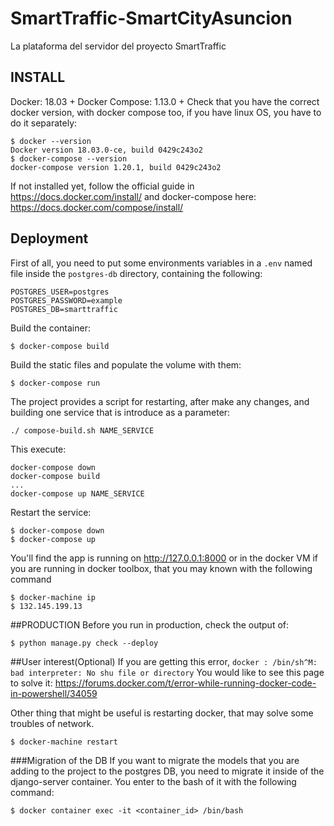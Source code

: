 # SmartTraffic-SmartCityAsuncion
La plataforma del servidor del proyecto SmartTraffic

## INSTALL
Docker: 18.03 +
Docker Compose: 1.13.0 +
Check that you have the correct docker version, with docker compose too,
if you have linux OS, you have to do it separately:
```
$ docker --version
Docker version 18.03.0-ce, build 0429c243o2
$ docker-compose --version
docker-compose version 1.20.1, build 0429c243o2
```

If not installed yet, follow the official guide in https://docs.docker.com/install/ and docker-compose here: https://docs.docker.com/compose/install/

## Deployment
First of all, you need to put some environments variables in a `.env` named file inside the `postgres-db` directory, containing the following:

```
POSTGRES_USER=postgres
POSTGRES_PASSWORD=example
POSTGRES_DB=smarttraffic
``` 

Build the container:
```
$ docker-compose build
```

Build the static files and populate the volume with them:
```
$ docker-compose run
```
The project provides a script for restarting, after make any changes, and building one service that is introduce as a parameter:
```
./ compose-build.sh NAME_SERVICE
```
This execute:
```
docker-compose down
docker-compose build
...
docker-compose up NAME_SERVICE
```

Restart the service:
```
$ docker-compose down
$ docker-compose up 
```

You'll find the app is running on http://127.0.0.1:8000
or in the docker VM if you are running in docker toolbox, that you may known with the following command
```
$ docker-machine ip
$ 132.145.199.13
```

##PRODUCTION
Before you run in production, check the output of:

```
$ python manage.py check --deploy
```

##User interest(Optional)
If you are getting this error, `docker : /bin/sh^M: bad interpreter: No shu file or directory`
You would like to see this page to solve it: https://forums.docker.com/t/error-while-running-docker-code-in-powershell/34059

Other thing that might be useful is restarting docker, that may solve some troubles of network.

```
$ docker-machine restart
```

###Migration of the DB
If you want to migrate the models that you are adding to the project to the postgres DB,
you need to migrate it inside of the django-server container. You enter to the bash of it with the following command:

```
$ docker container exec -it <container_id> /bin/bash 
```

 
